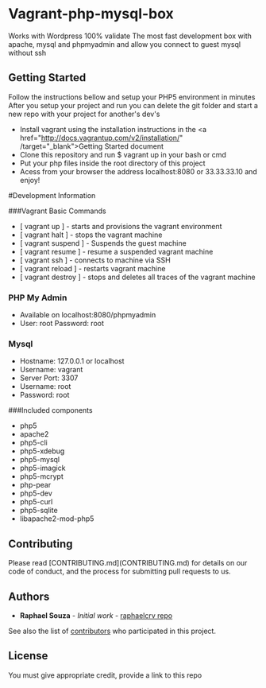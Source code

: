 # Vagrant-php-mysql-box<br/>
Works with Wordpress 100% validate
The most fast development box with apache, mysql and phpmyadmin and allow you connect to guest mysql without ssh


<h2>Getting Started</h2>
<p>Follow the instructions bellow and setup your PHP5 environment in minutes
After you setup your project and run you can delete the git folder and start a new repo with your project for another's dev's</p>

* Install vagrant using the installation instructions in the <a href="http://docs.vagrantup.com/v2/installation/" /target="_blank">Getting Started document</a>
* Clone this repository and run $ vagrant up in your bash or cmd
* Put your php files inside the root directory of this project
* Acess from your browser the address localhost:8080 or 33.33.33.10 and enjoy!


#Development Information

###Vagrant Basic Commands

* [ vagrant up ] - starts and provisions the vagrant environment</li>
* [ vagrant halt ] - stops the vagrant machine</li>
* [ vagrant suspend ] - Suspends the guest machine</li>
* [ vagrant resume ] - resume a suspended vagrant machine</li>
* [ vagrant ssh ] - connects to machine via SSH</li>
* [ vagrant reload ] - restarts vagrant machine </li>
* [ vagrant destroy ] - stops and deletes all traces of the vagrant machine </li>

### PHP My Admin

* Available on localhost:8080/phpmyadmin
* User: root Password: root


### Mysql

* Hostname: 127.0.0.1 or localhost
* Username: vagrant
* Server Port: 3307
* Username: root
* Password: root



###Included components
* php5
* apache2
* php5-cli
* php5-xdebug
* php5-mysql
* php5-imagick
* php5-mcrypt
* php-pear
* php5-dev
* php5-curl
* php5-sqlite
* libapache2-mod-php5


<h2>Contributing</h2>
Please read [CONTRIBUTING.md](CONTRIBUTING.md) for details on our code of conduct, and the process for submitting pull requests to us.

## Authors

* **Raphael Souza** - *Initial work* - [raphaelcrv repo](https://github.com/raphaelcrv)

See also the list of [contributors](https://github.com/raphaelcrv/vagrant-php-mysql-box/edit/Readme-Update/CONTRIBUTING.md) who participated in this project.

## License

You must give appropriate credit, provide a link to this repo

